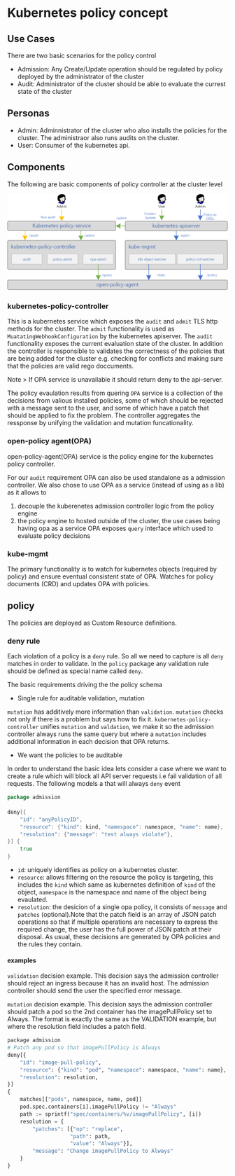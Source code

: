 # Kubernetes policy concept

## Use Cases

There are two basic scenarios for the policy control 

* Admission: Any Create/Update operation should be regulated by policy deployed by the administrator of the cluster
* Audit: Administrator of the cluster should be able to evaluate the currest state of the cluster 

## Personas

* Admin: Adminnistrator of the cluster who also installs the policies for the cluster. The administraor also runs audits on the cluster.  
* User: Consumer of the kubernetes api.  

## Components

The following are basic components of policy controller at the cluster level

![Components](./k8s-policy-design.png)

### kubernetes-policy-controller

This is a kubernetes service which exposes the `audit` and `admit` TLS http methods for the cluster. The `admit` functionality is used as `MuatatingWebhookConfiguration` by the kubernetes apiserver. The `audit` functionality exposes the current evaluation state of the cluster. In addition the controller is responsible to validates the correctness of the policies that are being added for the cluster e.g. checking for conflicts and making sure that the policies are valid rego doccuments.

Note > If OPA service is unavailable it should return deny to the api-server.

The policy evaulation results from quering `OPA` service is a collection of the decisions from valious installed policies, some of which should be rejected with a message sent to the user, and some of which have a patch that should be applied to fix the problem. The controller aggregates the ressponse by unifying the validation and mutation funcationality.

### open-policy agent(OPA)

open-policy-agent(OPA) service is the policy engine for the kubernetes policy controller. 

For our `audit` requirement OPA can also be used standalone as a admission controller. We also chose to use OPA as a service (instead of using as a lib) as it allows to

1. decouple the kuberenetes admission controller logic from the policy engine
2. the policy engine to hosted outside of the cluster, the use cases being having opa as a service OPA exposes `query` interface which used to evaluate policy decisions

### kube-mgmt

The primary functionality is to watch for kubernetes objects (required by policy) and ensure eventual consistent state of OPA. Watches for policy documents (CRD) and updates OPA with policies.

## policy

The policies are deployed as Custom Resource definitions.

### deny rule

Each violation of a policy is a `deny` rule. So all we need to capture is all `deny` matches in order to validate. In the `policy` package any validation rule should be defined as special name called `deny`. 

The basic requirements driving the the policy schema

* Single rule for auditable validation, mutation

`mutation` has additively more information than `validation`. `mutation` checks not only if there is a problem but says how to fix it. `kubernetes-policy-controller` unifies `mutation` and `valdation`, we make it so the admission controller always runs the same query but where a `mutation` includes additional information in each decision that OPA returns.

* We want the policies to be auditable

In order to understand the basic idea lets consider a case where we want to create a rule which will block all API server requests i.e fail validation of all requests. The following models a that will always `deny` event

```go
package admission

deny[{
    "id": "anyPolicyID",
    "resource": {"kind": kind, "namespace": namespace, "name": name},
    "resolution": {"message": "test always violate"},
}] {
    true
}
```

* `id`: uniquely identifies as policy on a kubernetes cluster. 
* `resource`: allows filtering on the resource the policy is targeting, this includes the `kind` which same as kubernetes definition of `kind` of the object, `namespace` is the namespace and name of the object being evaulated.
* `resolution`: the desicion of a single opa policy, it consists of `message` and `patches` (optional).Note that the patch field is an array of JSON patch operations so that if multiple operations are necessary to express the required change, the user has the full power of JSON patch at their disposal. As usual, these decisions are generated by OPA policies and the rules they contain. 

#### examples

`validation` decision example. This decision says the admission controller should reject an ingress because it has an invalid host. The admission controller should send the user the specified error message.

`mutation` decision example. This decision says the admission controller should patch a pod so the 2nd container has the imagePullPolicy set to Always. The format is exactly the same as the VALIDATION example, but where the resolution field includes a patch field.

```python
package admission
# Patch any pod so that imagePullPolicy is Always
deny[{
    "id": "image-pull-policy",
    "resource": {"kind": "pod", "namespace": namespace, "name": name},
    "resolution": resolution,
}] 
{
    matches[["pods", namespace, name, pod]]
    pod.spec.containers[i].imagePullPolicy != "Always"
    path := sprintf("spec/containers/%v/imagePullPolicy", [i])
    resolution = {
        "patches": [{"op": "replace",
                    "path": path,
                    "value": "Always"}],
        "message": "Change imagePullPolicy to Always"
    }
}
```